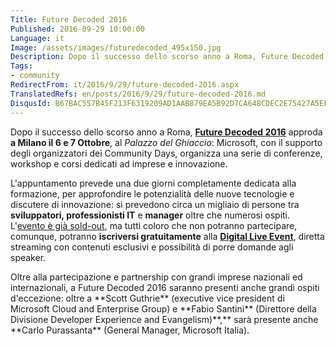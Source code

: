```yaml
---
Title: Future Decoded 2016
Published: 2016-09-29 10:00:00
Language: it
Image: /assets/images/futuredecoded_495x150.jpg
Description: Dopo il successo dello scorso anno a Roma, Future Decoded 2016 approda a Milano il 6 e 7 Ottobre , al Palazzo del Ghiaccio  Microsoft, con il supporto degli organizzatori dei Community Days, organizza una serie di conferenze, workshop e corsi dedicati ad imprese e innovazione.
Tags:
- community
RedirectFrom: it/2016/9/29/future-decoded-2016.aspx
TranslatedRefs: en/posts/2016/9/29/future-decoded-2016.md
DisqusId: B67BAC557B45F213F6319209AD1AAB879EA5B92D7CA648CDEC2E75427A5EFD2C
---
```

Dopo il successo dello scorso anno a Roma, **<a href="http://www.futuredecoded.it" target="_blank">Future Decoded 2016</a>** approda **a Milano il 6 e 7 Ottobre**, al *Palazzo del Ghiaccio*: Microsoft, con il supporto degli organizzatori dei Community Days, organizza una serie di conferenze, workshop e corsi dedicati ad imprese e innovazione.

L'appuntamento prevede una due giorni completamente dedicata alla formazione, per approfondire le potenzialità delle nuove tecnologie e discutere di innovazione: si prevedono circa un migliaio di persone tra **sviluppatori, professionisti IT** e **manager** oltre che numerosi ospiti. L'<a href="http://aka.ms/ttg" target="_blank">evento è già sold-out</a>, ma tutti coloro che non potranno partecipare, comunque, potranno **iscriversi gratuitamente** alla **<a href="https://aka.ms/fd_digital_registrazione" target="_blank">Digital Live Event</a>**, diretta streaming con contenuti esclusivi e possibilità di porre domande agli speaker.

<div class="pw-hidden-cp">Oltre alla partecipazione e partnership
con grandi imprese nazionali ed internazionali, a Future Decoded
2016 saranno presenti anche grandi ospiti d'eccezione: oltre a
**Scott Guthrie** (executive vice president di
Microsoft Cloud and Enterprise Group) e **Fabio
Santini** (Direttore della Divisione Developer Experience
and Evangelism)**,** sarà presente anche **Carlo
Purassanta** (General Manager, Microsoft Italia).</div>